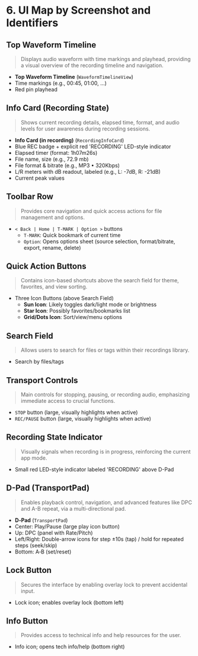 # 6. UI Map by Screenshot and Identifiers

## Top Waveform Timeline
> Displays audio waveform with time markings and playhead, providing a visual overview of the recording timeline and navigation.

- **Top Waveform Timeline** (`WaveformTimelineView`)
- Time markings (e.g., 00:45, 01:00, …)
- Red pin playhead

## Info Card (Recording State)
> Shows current recording details, elapsed time, format, and audio levels for user awareness during recording sessions.

- **Info Card (in recording)** (`RecordingInfoCard`)
- Blue REC badge + explicit red 'RECORDING' LED-style indicator
- Elapsed timer (format: 1h07m26s)
- File name, size (e.g., 72.9 mb)
- File format & bitrate (e.g., MP3 • 320Kbps)
- L/R meters with dB readout, labeled (e.g., L: -7dB, R: -21dB)
- Current peak values

## Toolbar Row
> Provides core navigation and quick access actions for file management and options.

- `< Back | Home | T‑MARK | Option >` buttons
  - `T‑MARK`: Quick bookmark of current time
  - `Option`: Opens options sheet (source selection, format/bitrate, export, rename, delete)

## Quick Action Buttons
> Contains icon-based shortcuts above the search field for theme, favorites, and view sorting.

- Three Icon Buttons (above Search Field)
  - **Sun Icon**: Likely toggles dark/light mode or brightness
  - **Star Icon**: Possibly favorites/bookmarks list
  - **Grid/Dots Icon**: Sort/view/menu options

## Search Field
> Allows users to search for files or tags within their recordings library.

- Search by files/tags

## Transport Controls
> Main controls for stopping, pausing, or recording audio, emphasizing immediate access to crucial functions.

- `STOP` button (large, visually highlights when active)
- `REC/PAUSE` button (large, visually highlights when active)

## Recording State Indicator
> Visually signals when recording is in progress, reinforcing the current app mode.

- Small red LED-style indicator labeled 'RECORDING' above D-Pad

## D-Pad (TransportPad)
> Enables playback control, navigation, and advanced features like DPC and A-B repeat, via a multi-directional pad.

- **D‑Pad** (`TransportPad`)
- Center: Play/Pause (large play icon button)
- Up: DPC (panel with Rate/Pitch)
- Left/Right: Double-arrow icons for step ±10s (tap) / hold for repeated steps (seek/skip)
- Bottom: A‑B (set/reset)

## Lock Button
> Secures the interface by enabling overlay lock to prevent accidental input.

- Lock icon; enables overlay lock (bottom left)

## Info Button
> Provides access to technical info and help resources for the user.

- Info icon; opens tech info/help (bottom right)
